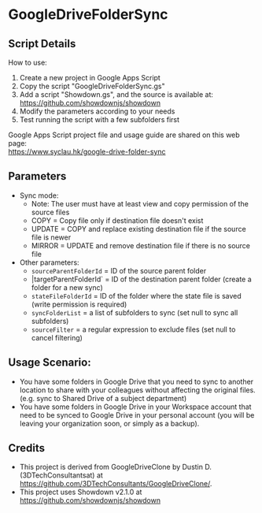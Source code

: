 # GoogleDriveFolderSync

## Script Details

How to use:
1. Create a new project in Google Apps Script
2. Copy the script "GoogleDriveFolderSync.gs"
3. Add a script "Showdown.gs", and the source is available at:
   https://github.com/showdownjs/showdown
4. Modify the parameters according to your needs
5. Test running the script with a few subfolders first

Google Apps Script project file and usage guide are shared on this web page:  
https://www.syclau.hk/google-drive-folder-sync

## Parameters

- Sync mode:
  - Note: The user must have at least view and copy permission of the source files
  - COPY = Copy file only if destination file doesn't exist
  - UPDATE = COPY and replace existing destination file if the source file is newer
  - MIRROR = UPDATE and remove destination file if there is no source file
- Other parameters:
  - `sourceParentFolderId` = ID of the source parent folder
  - |targetParentFolderId` = ID of the destination parent folder (create a folder for a new sync)
  - `stateFileFolderId` = ID of the folder where the state file is saved (write permission is required)
  - `syncFolderList` = a list of subfolders to sync (set null to sync all subfolders)
  - `sourceFilter` = a regular expression to exclude files (set null to cancel filtering)

## Usage Scenario:

- You have some folders in Google Drive that you need to sync to another location to share with your colleagues without affecting the original files. (e.g. sync to Shared Drive of a subject department)
- You have some folders in Google Drive in your Workspace account that need to be synced to Google Drive in your personal account (you will be leaving your organization soon, or simply as a backup).

## Credits

- This project is derived from GoogleDriveClone by Dustin D. (3DTechConsultantsat) at https://github.com/3DTechConsultants/GoogleDriveClone/.
- This project uses Showdown v2.1.0 at https://github.com/showdownjs/showdown 
